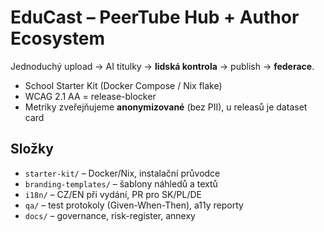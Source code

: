 # EduCast – PeerTube Hub + Author Ecosystem

Jednoduchý upload → AI titulky → **lidská kontrola** → publish → **federace**.
- School Starter Kit (Docker Compose / Nix flake)
- WCAG 2.1 AA = release-blocker
- Metriky zveřejňujeme **anonymizované** (bez PII), u releasů je dataset card

## Složky
- `starter-kit/` – Docker/Nix, instalační průvodce
- `branding-templates/` – šablony náhledů a textů
- `i18n/` – CZ/EN při vydání, PR pro SK/PL/DE
- `qa/` – test protokoly (Given-When-Then), a11y reporty
- `docs/` – governance, risk-register, annexy

